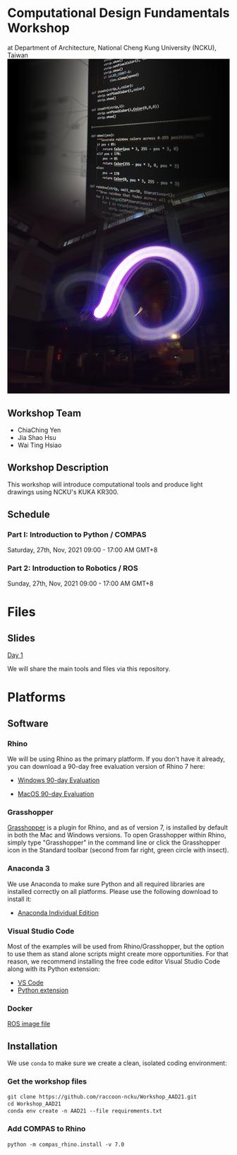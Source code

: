 # Computational Design Fundamentals Workshop

at Department of Architecture, National Cheng Kung University (NCKU), Taiwan
![cover](images/temp_poster.png)

## Workshop Team

* ChiaChing Yen
* Jia Shao Hsu
* Wai Ting Hsiao


## Workshop Description

This workshop will introduce computational tools and produce light drawings using NCKU's KUKA KR300. 

## Schedule

### Part I: Introduction to Python / COMPAS
Saturday, 27th, Nov, 2021
09:00 - 17:00 AM GMT+8


### Part 2: Introduction to Robotics / ROS
Sunday, 27th, Nov, 2021
09:00 - 17:00 AM GMT+8


# Files
## Slides
[Day 1](https://docs.google.com/presentation/d/1tahWXxf2nWbqUAjqU-1wBMUrXO0rNCbNOPYWozIY7lY/edit?usp=sharing)

We will share the main tools and files via this repository.


# Platforms

## Software

### Rhino

We will be using Rhino as the primary platform. 
If you don't have it already, you can download a 90-day free evaluation version of Rhino 7 here:

* [Windows 90-day Evaluation](https://www.rhino3d.com/download/rhino-for-windows/evaluation)

* [MacOS 90-day Evaluation](https://www.rhino3d.com/download/rhino-for-mac/evaluation)

### Grasshopper

[Grasshopper](https://www.rhino3d.com/features/#grasshopper) is a plugin for Rhino, and as of version 7, is installed by default in both the Mac and Windows versions. To open Grasshopper within Rhino, simply type "Grasshopper" in the command line or click the Grasshopper icon in the Standard toolbar (second from far right, green circle with insect).


### Anaconda 3

We use Anaconda to make sure Python and all required libraries are installed correctly on all platforms. Please use the following download to install it:

* [Anaconda Individual Edition](https://www.anaconda.com/products/individual)

### Visual Studio Code

Most of the examples will be used from Rhino/Grasshopper, but the option to use them as stand alone scripts might create more opportunities. For that reason, we recommend installing the free code editor Visual Studio Code along with its Python extension:

* [VS Code](https://code.visualstudio.com/)
* [Python extension](https://marketplace.visualstudio.com/items?itemName=ms-python.python)

### Docker

[ROS image file](https://drive.google.com/file/d/1ils6S9j3ilRyXF-IqWPwPT7AnrxqdZIX/view?usp=sharing)

## Installation

We use `conda` to make sure we create a clean, isolated coding environment:

### Get the workshop files

    git clone https://github.com/raccoon-ncku/Workshop_AAD21.git
    cd Workshop_AAD21
    conda env create -n AAD21 --file requirements.txt

### Add COMPAS to Rhino

    python -m compas_rhino.install -v 7.0
